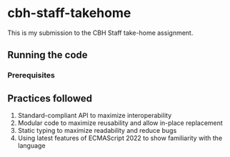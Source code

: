 # cbh-staff-takehome

This is my submission to the CBH Staff take-home assignment.

## Running the code


### Prerequisites


## Practices followed
1. Standard-compliant API to maximize interoperability
2. Modular code to maximize reusability and allow in-place replacement
3. Static typing to maximize readability and reduce bugs
4. Using latest features of ECMAScript 2022 to show familiarity with the language